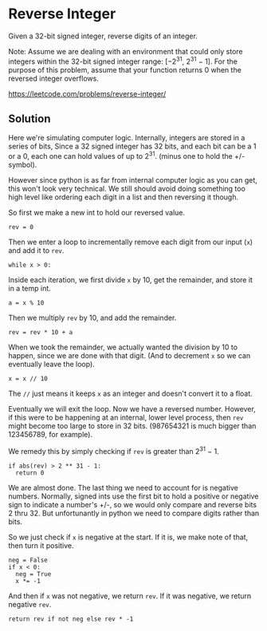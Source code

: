 # Reverse Integer
Given a 32-bit signed integer, reverse digits of an integer.

Note:
Assume we are dealing with an environment that could only store integers within the 32-bit signed integer range: [−2<sup>31</sup>,  2<sup>31</sup> − 1]. For the purpose of this problem, assume that your function returns 0 when the reversed integer overflows.

https://leetcode.com/problems/reverse-integer/

## Solution

Here we're simulating computer logic. Internally, integers are stored in a series of bits, Since a 32 signed integer has 32 bits, and each bit can be a 1 or a 0, each one can hold values of up to 2<sup>31</sup>. (minus one to hold the +/- symbol).

However since python is as far from internal computer logic as you can get, this won't look very technical. We still should avoid doing something too high level like ordering each digit in a list and then reversing it though.

So first we make a new int to hold our reversed value.
```
rev = 0
```

Then we enter a loop to incrementally remove each digit from our input (`x`) and add it to `rev`.
```
while x > 0:
```

Inside each iteration, we first divide `x` by 10, get the remainder, and store it in a temp int.
```
a = x % 10
```

Then we multiply `rev` by 10, and add the remainder.
```
rev = rev * 10 + a
```

When we took the remainder, we actually wanted the division by 10 to happen, since we are done with that digit. (And to decrement `x` so we can eventually leave the loop).
```
x = x // 10
```
The `//` just means it keeps `x` as an integer and doesn't convert it to a float.

Eventually we will exit the loop. Now we have a reversed number. However, if this were to be happening at an internal, lower level process, then `rev` might become too large to store in 32 bits. (987654321 is much bigger than 123456789, for example).

We remedy this by simply checking if `rev` is greater than 2<sup>31</sup> − 1.
```
if abs(rev) > 2 ** 31 - 1:
  return 0
```

We are almost done. The last thing we need to account for is negative numbers. Normally, signed ints use the first bit to hold a positive or negative sign to indicate a number's +/-, so we would only compare and reverse bits 2 thru 32. But unfortunantly in python we need to compare digits rather than bits.

So we just check if `x` is negative at the start. If it is, we make note of that, then turn it positive.
```
neg = False
if x < 0:
  neg = True
  x *= -1
```

And then if `x` was not negative, we return `rev`. If it was negative, we return negative `rev`.
```
return rev if not neg else rev * -1
```
